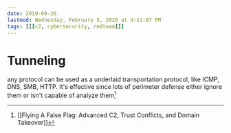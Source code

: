 ```yaml
---
date: 2019-09-26
lastmod: Wednesday, February 5, 2020 at 4:11:07 PM
tags: [[[c2, cybersecurity, redteam]]]
---
```

# Tunneling

any protocol can be used as a underlaid transportation protocol, like ICMP, DNS, SMB, HTTP. It's effective since lots of perimeter defense either ignore them or isn't capable of analyze them[^7419094B48AF]

[^7419094B48AF]: [[Flying A False Flag: Advanced C2, Trust Conflicts, and Domain Takeover]]